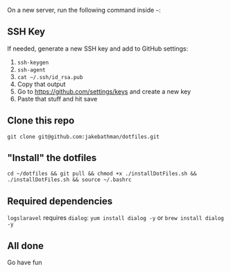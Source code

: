 On a new server, run the following command inside `~`:

## SSH Key
If needed, generate a new SSH key and add to GitHub settings:
1. `ssh-keygen`
2. `ssh-agent`
3. `cat ~/.ssh/id_rsa.pub`
4. Copy that output
5. Go to https://github.com/settings/keys and create a new key
6. Paste that stuff and hit save

## Clone this repo
`git clone git@github.com:jakebathman/dotfiles.git`

## "Install" the dotfiles
`cd ~/dotfiles && git pull && chmod +x ./installDotFiles.sh && ./installDotFiles.sh && source ~/.bashrc`

## Required dependencies
`logslaravel` requires `dialog`: 
`yum install dialog -y`
or
`brew install dialog -y`

## All done
Go have fun
